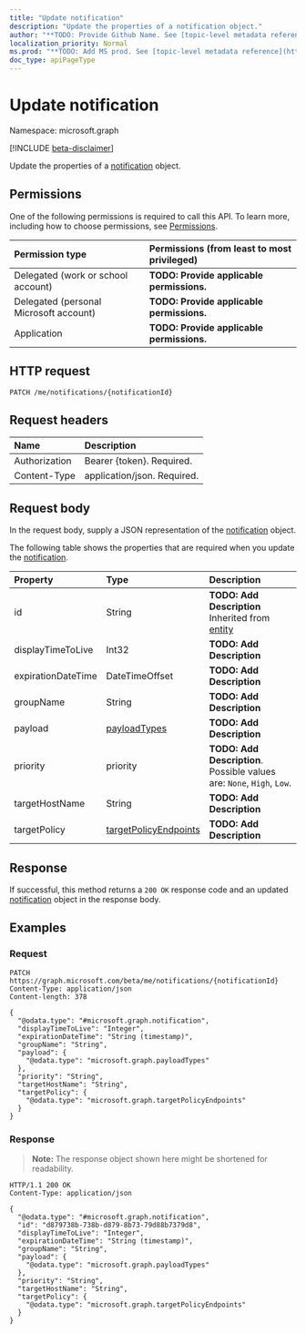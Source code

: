```yaml
---
title: "Update notification"
description: "Update the properties of a notification object."
author: "**TODO: Provide Github Name. See [topic-level metadata reference](https://msgo.azurewebsites.net/add/document/guidelines/metadata.html#topic-level-metadata)**"
localization_priority: Normal
ms.prod: "**TODO: Add MS prod. See [topic-level metadata reference](https://msgo.azurewebsites.net/add/document/guidelines/metadata.html#topic-level-metadata)**"
doc_type: apiPageType
---
```


# Update notification
Namespace: microsoft.graph

[!INCLUDE [beta-disclaimer](../../includes/beta-disclaimer.md)]

Update the properties of a [notification](../resources/notification.md) object.

## Permissions
One of the following permissions is required to call this API. To learn more, including how to choose permissions, see [Permissions](/graph/permissions-reference).

|Permission type|Permissions (from least to most privileged)|
|:---|:---|
|Delegated (work or school account)|**TODO: Provide applicable permissions.**|
|Delegated (personal Microsoft account)|**TODO: Provide applicable permissions.**|
|Application|**TODO: Provide applicable permissions.**|

## HTTP request

<!-- {
  "blockType": "ignored"
}
-->
``` http
PATCH /me/notifications/{notificationId}
```

## Request headers
|Name|Description|
|:---|:---|
|Authorization|Bearer {token}. Required.|
|Content-Type|application/json. Required.|

## Request body
In the request body, supply a JSON representation of the [notification](../resources/notification.md) object.

The following table shows the properties that are required when you update the [notification](../resources/notification.md).

|Property|Type|Description|
|:---|:---|:---|
|id|String|**TODO: Add Description** Inherited from [entity](../resources/entity.md)|
|displayTimeToLive|Int32|**TODO: Add Description**|
|expirationDateTime|DateTimeOffset|**TODO: Add Description**|
|groupName|String|**TODO: Add Description**|
|payload|[payloadTypes](../resources/payloadtypes.md)|**TODO: Add Description**|
|priority|priority|**TODO: Add Description**. Possible values are: `None`, `High`, `Low`.|
|targetHostName|String|**TODO: Add Description**|
|targetPolicy|[targetPolicyEndpoints](../resources/targetpolicyendpoints.md)|**TODO: Add Description**|



## Response

If successful, this method returns a `200 OK` response code and an updated [notification](../resources/notification.md) object in the response body.

## Examples

### Request
<!-- {
  "blockType": "request",
  "name": "update_notification"
}
-->
``` http
PATCH https://graph.microsoft.com/beta/me/notifications/{notificationId}
Content-Type: application/json
Content-length: 378

{
  "@odata.type": "#microsoft.graph.notification",
  "displayTimeToLive": "Integer",
  "expirationDateTime": "String (timestamp)",
  "groupName": "String",
  "payload": {
    "@odata.type": "microsoft.graph.payloadTypes"
  },
  "priority": "String",
  "targetHostName": "String",
  "targetPolicy": {
    "@odata.type": "microsoft.graph.targetPolicyEndpoints"
  }
}
```


### Response
>**Note:** The response object shown here might be shortened for readability.
<!-- {
  "blockType": "response",
  "truncated": true
}
-->
``` http
HTTP/1.1 200 OK
Content-Type: application/json

{
  "@odata.type": "#microsoft.graph.notification",
  "id": "d879738b-738b-d879-8b73-79d88b7379d8",
  "displayTimeToLive": "Integer",
  "expirationDateTime": "String (timestamp)",
  "groupName": "String",
  "payload": {
    "@odata.type": "microsoft.graph.payloadTypes"
  },
  "priority": "String",
  "targetHostName": "String",
  "targetPolicy": {
    "@odata.type": "microsoft.graph.targetPolicyEndpoints"
  }
}
```

